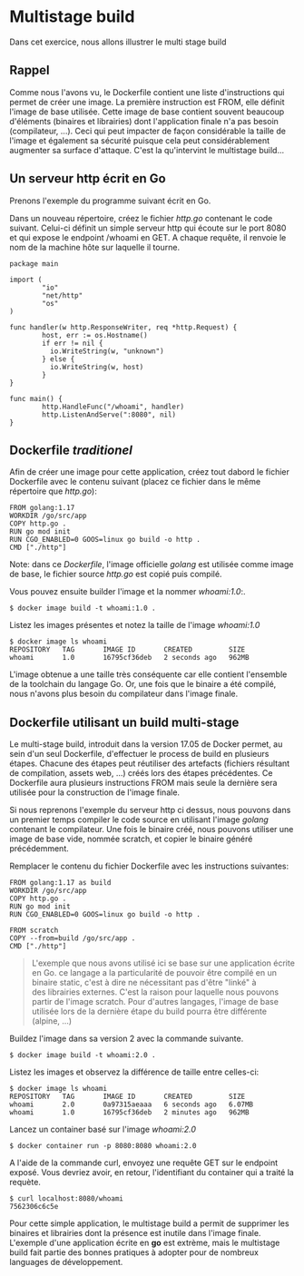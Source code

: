 # Multistage build

Dans cet exercice, nous allons illustrer le multi stage build

## Rappel

Comme nous l'avons vu, le Dockerfile contient une liste d'instructions qui permet de créer une image. La première instruction est FROM, elle définit l'image de base utilisée. Cette image de base contient souvent beaucoup d'éléments (binaires et librairies) dont l'application finale n'a pas besoin (compilateur, ...). Ceci qui peut impacter de façon considérable la taille de l'image et également sa sécurité puisque cela peut considérablement augmenter sa surface d'attaque. C'est la qu'intervint le multistage build...

## Un serveur http écrit en Go

Prenons l'exemple du programme suivant écrit en Go.

Dans un nouveau répertoire, créez le fichier *http.go* contenant le code suivant. Celui-ci définit un simple serveur http qui écoute sur le port 8080 et qui expose le endpoint /whoami en GET. A chaque requête, il renvoie le nom de la machine hôte sur laquelle il tourne.

```
package main

import (
        "io"
        "net/http"
        "os"
)

func handler(w http.ResponseWriter, req *http.Request) {
        host, err := os.Hostname()
        if err != nil {
          io.WriteString(w, "unknown")
        } else {
          io.WriteString(w, host)
        }
}

func main() {
        http.HandleFunc("/whoami", handler)
        http.ListenAndServe(":8080", nil)
}
```

## Dockerfile _traditionel_

Afin de créer une image pour cette application, créez tout dabord le fichier Dockerfile avec le contenu suivant (placez ce fichier dans le même répertoire que *http.go*):

```
FROM golang:1.17
WORKDIR /go/src/app
COPY http.go .
RUN go mod init
RUN CGO_ENABLED=0 GOOS=linux go build -o http .
CMD ["./http"]
```

Note: dans ce *Dockerfile*, l'image officielle *golang* est utilisée comme image de base,  le fichier source *http.go* est copié puis compilé.

Vous pouvez ensuite builder l'image et la nommer *whoami:1.0*:.

```
$ docker image build -t whoami:1.0 .
```

Listez les images présentes et notez la taille de l'image *whoami:1.0*


```
$ docker image ls whoami
REPOSITORY   TAG       IMAGE ID       CREATED         SIZE
whoami       1.0       16795cf36deb   2 seconds ago   962MB
```

L'image obtenue a une taille très conséquente car elle contient l'ensemble de la toolchain du langage Go. Or, une fois que le binaire a été compilé, nous n'avons plus besoin du compilateur dans l'image finale.


## Dockerfile utilisant un build multi-stage

Le multi-stage build, introduit dans la version 17.05 de Docker permet, au sein d'un seul Dockerfile, d'effectuer le process de build en plusieurs étapes. Chacune des étapes peut réutiliser des artefacts (fichiers résultant de compilation, assets web, ...) créés lors des étapes précédentes. Ce Dockerfile aura plusieurs instructions FROM mais seule la dernière sera utilisée pour la construction de l'image finale.

Si nous reprenons l'exemple du serveur http ci dessus, nous pouvons dans un premier temps compiler le code source en utilisant l'image *golang* contenant le compilateur. Une fois le binaire créé, nous pouvons utiliser une image de base vide, nommée scratch, et copier le binaire généré précédemment.

Remplacer le contenu du fichier Dockerfile avec les instructions suivantes:

```
FROM golang:1.17 as build
WORKDIR /go/src/app
COPY http.go .
RUN go mod init
RUN CGO_ENABLED=0 GOOS=linux go build -o http .

FROM scratch
COPY --from=build /go/src/app .
CMD ["./http"]
```

> L'exemple que nous avons utilisé ici se base sur une application écrite en Go. ce langage a la particularité de pouvoir être compilé en un binaire static, c'est à dire ne nécessitant pas d'être "linké" à des librairies externes. C'est la raison pour laquelle nous pouvons partir de l'image scratch. Pour d'autres langages, l'image de base utilisée lors de la dernière étape du build pourra être différente (alpine, ...)


Buildez l'image dans sa version 2 avec la commande suivante.

```
$ docker image build -t whoami:2.0 .
```

Listez les images et observez la différence de taille entre celles-ci:

```
$ docker image ls whoami
REPOSITORY   TAG       IMAGE ID       CREATED         SIZE
whoami       2.0       0a97315aeaaa   6 seconds ago   6.07MB
whoami       1.0       16795cf36deb   2 minutes ago   962MB
```

Lancez un container basé sur l'image *whoami:2.0*

```
$ docker container run -p 8080:8080 whoami:2.0
```

A l'aide de la commande curl, envoyez une requête GET sur le endpoint exposé. Vous devriez avoir, en retour, l'identifiant du container qui a traité la requète.

```
$ curl localhost:8080/whoami
7562306c6c5e
```

Pour cette simple application, le multistage build a permit de supprimer les binaires et librairies dont la présence est inutile dans l'image finale. L'exemple d'une application écrite en **go** est extrème, mais le multistage build fait partie des bonnes pratiques à adopter pour de nombreux languages de développement.